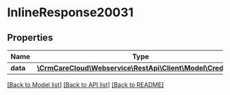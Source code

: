 # InlineResponse20031

## Properties
Name | Type | Description | Notes
------------ | ------------- | ------------- | -------------
**data** | [**\CrmCareCloud\Webservice\RestApi\Client\Model\CreditType**](CreditType.md) |  | [optional] 

[[Back to Model list]](../../README.md#documentation-for-models) [[Back to API list]](../../README.md#documentation-for-api-endpoints) [[Back to README]](../../README.md)

